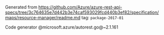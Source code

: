 Generated from https://github.com/Azure/azure-rest-api-specs/tree/3c764635e7d442b3e74caf593029fcd440b3ef82/specification/maps/resource-manager/readme.md tag: `package-2017-01`

Code generator @microsoft.azure/autorest.go@~2.1.161

